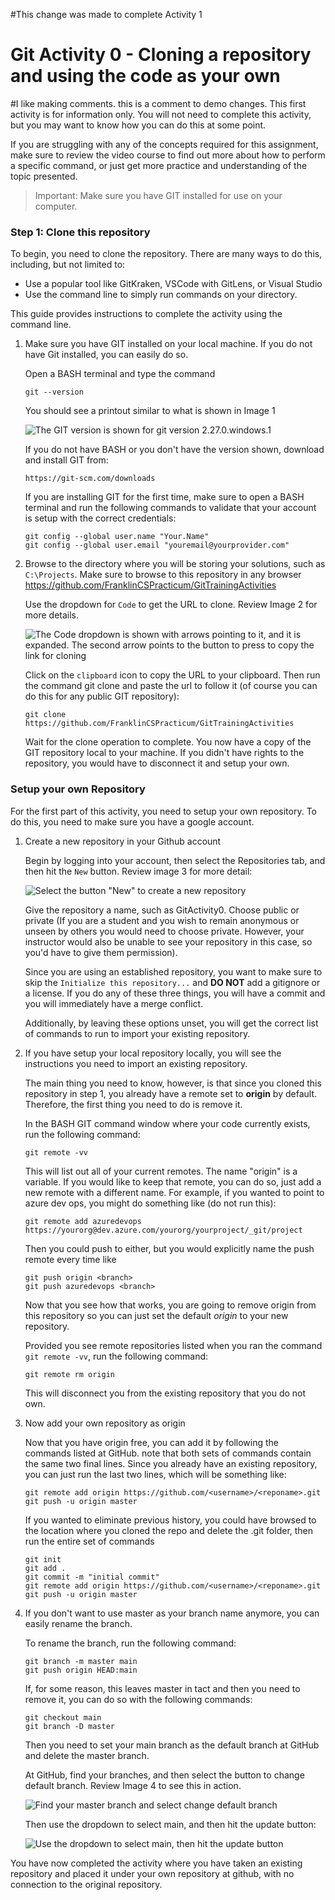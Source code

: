 #This change was made to complete Activity 1

# Git Activity 0 - Cloning a repository and using the code as your own
#I like making comments. this is a comment to demo changes.
This first activity is for information only.  You will not need to complete this activity, but you may want to know how you can do this at some point.

If you are struggling with any of the concepts required for this assignment, make sure to review the video course to find out more about how to perform a specific command, or just get more practice and understanding of the topic presented.

>Important: Make sure you have GIT installed for use on your computer.

### Step 1: Clone this repository ###
To begin, you need to clone the repository.  There are many ways to do this, including, but not limited to:
*   Use a popular tool like GitKraken, VSCode with GitLens, or Visual Studio
*   Use the command line to simply run commands on your directory.

This guide provides instructions to complete the activity using the command line.

1. Make sure you have GIT installed on your local machine.  If you do not have Git installed, you can easily do so.

    Open a BASH terminal and type the command  

    ```
    git --version
    ```  

    You should see a printout similar to what is shown in Image 1   

    ![The GIT version is shown for git version 2.27.0.windows.1](images/Activity0/Image0001.png)

    If you do not have BASH or you don't have the version shown, download and install GIT from: 

    ```  
    https://git-scm.com/downloads
    ```  
    If you are installing GIT for the first time, make sure to open a BASH terminal and run the following commands to validate that your account is setup with the correct credentials:  

    ```  
    git config --global user.name "Your.Name"
    git config --global user.email "youremail@yourprovider.com"
    ```  

2. Browse to the directory where you will be storing your solutions, such as `C:\Projects`.  Make sure to browse to this repository in any browser https://github.com/FranklinCSPracticum/GitTrainingActivities

    Use the dropdown for `Code` to get the URL to clone.  Review Image 2 for more details.  

    ![The Code dropdown is shown with arrows pointing to it, and it is expanded. The second arrow points to the button to press to copy the link for cloning](images/Activity0/Image0002.png)

    Click on the `clipboard` icon to copy the URL to your clipboard.  Then run the command git clone and paste the url to follow it (of course you can do this for any public GIT repository):  

    ```   
    git clone https://github.com/FranklinCSPracticum/GitTrainingActivities
    ```  

    Wait for the clone operation to complete.  You now have a copy of the GIT repository local to your machine.  If you didn't have rights to the repository, you would have to disconnect it and setup your own.

### Setup your own Repository ###
For the first part of this activity, you need to setup your own repository.  To do this, you need to make sure you have a google account.

1. Create a new repository in your Github account

    Begin by logging into your account, then select the Repositories tab, and then hit the `New` button.  Review image 3 for more detail:  

    ![Select the button "New" to create a new repository](images/Activity0/Image0003.png)  

    Give the repository a name, such as GitActivity0.  Choose public or private (If you are a student and you wish to remain anonymous or unseen by others you would need to choose private.  However, your instructor would also be unable to see your repository in this case, so you'd have to give them permission).

    Since you are using an established repository, you want to make sure to skip the `Initialize this repository...` and **DO NOT** add a gitignore or a license.  If you do any of these three things, you will have a commit and you will immediately have a merge conflict.

    Additionally, by leaving these options unset, you will get the correct list of commands to run to import your existing repository.

2. If you have setup your local repository locally, you will see the instructions you need to import an existing repository.

    The main thing you need to know, however, is that since you cloned this repository in step 1, you already have a remote set to **origin** by default.  Therefore, the first thing you need to do is remove it.

    In the BASH GIT command window where your code currently exists, run the following command:  

    ```
    git remote -vv
    ```  

    This will list out all of your current remotes.  The name "origin" is a variable.  If you would like to keep that remote, you can do so, just add a new remote with a different name.  For example, if you wanted to point to azure dev ops, you might do something like (do not run this):

    ```
    git remote add azuredevops https://yourorg@dev.azure.com/yourorg/yourproject/_git/project
    ```  
    Then you could push to either, but you would explicitly name the push remote every time like 

    ``` 
    git push origin <branch>
    git push azuredevops <branch>
    ```  

    Now that you see how that works, you are going to remove origin from this repository so you can just set the default *origin* to your new repository.

    Provided you see remote repositories listed when you ran the command `git remote -vv`, run the following command:  

    ```  
    git remote rm origin
    ```

    This will disconnect you from the existing repository that you do not own.

3. Now add your own repository as origin

    Now that you have origin free, you can add it by following the commands listed at GitHub.  note that both sets of commands contain the same two final lines.  Since you already have an existing repository, you can just run the last two lines, which will be something like:

    ```  
    git remote add origin https://github.com/<username>/<reponame>.git
    git push -u origin master  
    ```  

    If you wanted to eliminate previous history, you could have browsed to the location where you cloned the repo and delete the .git folder, then run the entire set of commands

    ```  
    git init
    git add .
    git commit -m "initial commit"
    git remote add origin https://github.com/<username>/<reponame>.git
    git push -u origin master  
    ```  

4. If you don't want to use master as your branch name anymore, you can easily rename the branch.

    To rename the branch, run the following command:

    ```  
    git branch -m master main
    git push origin HEAD:main
    ```  

    If, for some reason, this leaves master in tact and then you need to remove it, you can do so with the following commands:

    ```  
    git checkout main
    git branch -D master
    ```  

    Then you need to set your main branch as the default branch at GitHub and delete the master branch.

    At GitHub, find your branches, and then select the button to change default branch. Review Image 4 to see this in action.
    
    
    ![Find your master branch and select change default branch](images/Activity0/Image0004.png) 

    Then use the dropdown to select main, and then hit the update button:

    
    ![Use the dropdown to select main, then hit the update button](images/Activity0/Image0005.png) 

You have now completed the activity where you have taken an existing repository and placed it under your own repository at github, with no connection to the original repository.









